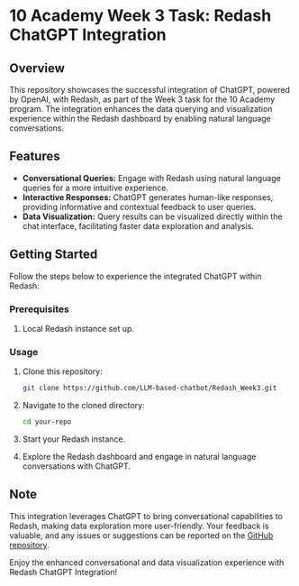 # 10 Academy Week 3 Task: Redash ChatGPT Integration

## Overview

This repository showcases the successful integration of ChatGPT, powered by OpenAI, with Redash, as part of the Week 3 task for the 10 Academy program. The integration enhances the data querying and visualization experience within the Redash dashboard by enabling natural language conversations.

## Features

- **Conversational Queries:** Engage with Redash using natural language queries for a more intuitive experience.
- **Interactive Responses:** ChatGPT generates human-like responses, providing informative and contextual feedback to user queries.
- **Data Visualization:** Query results can be visualized directly within the chat interface, facilitating faster data exploration and analysis.

## Getting Started

Follow the steps below to experience the integrated ChatGPT within Redash:

### Prerequisites

1. Local Redash instance set up.

### Usage

1. Clone this repository:

    ```bash
    git clone https://github.com/LLM-based-chatbot/Redash_Week3.git
    ```

2. Navigate to the cloned directory:

    ```bash
    cd your-repo
    ```

3. Start your Redash instance.

4. Explore the Redash dashboard and engage in natural language conversations with ChatGPT.

## Note

This integration leverages ChatGPT to bring conversational capabilities to Redash, making data exploration more user-friendly. Your feedback is valuable, and any issues or suggestions can be reported on the [GitHub repository](https://github.com/LLM-based-chatbot/Redash_Week3.git).

Enjoy the enhanced conversational and data visualization experience with Redash ChatGPT Integration!
